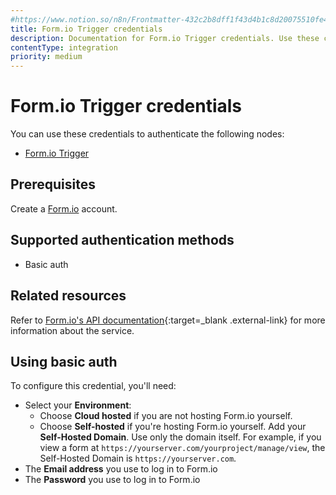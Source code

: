 ```yaml
---
#https://www.notion.so/n8n/Frontmatter-432c2b8dff1f43d4b1c8d20075510fe4
title: Form.io Trigger credentials
description: Documentation for Form.io Trigger credentials. Use these credentials to authenticate Form.io Trigger in n8n, a workflow automation platform.
contentType: integration
priority: medium
---
```


# Form.io Trigger credentials

You can use these credentials to authenticate the following nodes:

- [Form.io Trigger](/integrations/builtin/trigger-nodes/n8n-nodes-base.formiotrigger/)

## Prerequisites

Create a [Form.io](https://www.form.io/) account.

## Supported authentication methods

- Basic auth

## Related resources

Refer to [Form.io's API documentation](https://apidocs.form.io/){:target=_blank .external-link} for more information about the service.

## Using basic auth

To configure this credential, you'll need:

- Select your **Environment**: 
    - Choose **Cloud hosted** if you are not hosting Form.io yourself.
    - Choose **Self-hosted** if you're hosting Form.io yourself. Add your **Self-Hosted Domain**. Use only the domain itself. For example, if you view a form at `https://yourserver.com/yourproject/manage/view`, the Self-Hosted Domain is `https://yourserver.com`.
- The **Email address** you use to log in to Form.io
- The **Password** you use to log in to Form.io
